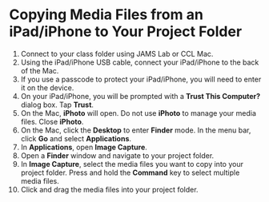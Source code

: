 # Copying Media Files from an iPad/iPhone to Your Project Folder

1. Connect to your class folder using JAMS Lab or CCL Mac.
2. Using the iPad/iPhone USB cable, connect your iPad/iPhone to the back of the Mac.
3. If you use a passcode to protect your iPad/iPhone, you will need to enter it on the device.
4. On your iPad/iPhone, you will be prompted with a **Trust This Computer?** dialog box. Tap **Trust**.
5. On the Mac, **iPhoto** will open. Do not use **iPhoto** to manage your media files. Close **iPhoto**.
6. On the Mac, click the **Desktop** to enter **Finder** mode. In the menu bar, click **Go** and select **Applications**.&#x20;
7. In **Applications**, open **Image Capture**.
8. Open a **Finder** window and navigate to your project folder.
9. In **Image Capture**, select the media files you want to copy into your project folder. Press and hold the **Command** key to select multiple media files.
10. Click and drag the media files into your project folder.
